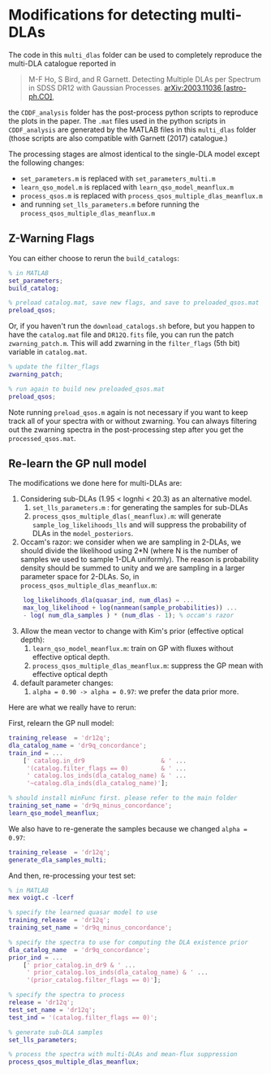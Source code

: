 # Modifications for detecting multi-DLAs

The code in this `multi_dlas` folder can be used to completely
reproduce the multi-DLA catalogue reported in

> M-F Ho, S Bird, and R Garnett. Detecting Multiple DLAs per
> Spectrum in SDSS DR12 with Gaussian Processes. [arXiv:2003.11036
> [astro-ph.CO]](https://arxiv.org/abs/2003.11036),

the `CDDF_analysis` folder has the post-process python scripts to
reproduce the plots in the paper. The `.mat` files used in the python
scripts in `CDDF_analysis` are generated by the MATLAB files in this
`multi_dlas` folder (those scripts are also compatible with Garnett (2017)
catalogue.)

The processing stages are almost identical to the single-DLA model
except the following changes:

- `set_parameters.m` is replaced with `set_parameters_multi.m`
- `learn_qso_model.m` is replaced with `learn_qso_model_meanflux.m`
- `process_qsos.m` is replaced with `process_qsos_multiple_dlas_meanflux.m`
- and running `set_lls_parameters.m` before running the `process_qsos_multiple_dlas_meanflux.m`

## Z-Warning Flags

You can either choose to rerun the `build_catalogs`:

```matlab
% in MATLAB
set_parameters;
build_catalog;

% preload catalog.mat, save new flags, and save to preloaded_qsos.mat
preload_qsos;
```

Or, if you haven't run the `download_catalogs.sh` before,
but you happen to have the `catalog.mat` file and `DR12Q.fits` file,
you can run the patch `zwarning_patch.m`.
This will add zwarning in the `filter_flags` (5th bit) variable in `catalog.mat`.

```matlab
% update the filter_flags
zwarning_patch;

% run again to build new preloaded_qsos.mat
preload_qsos;
```

Note running `preload_qsos.m` again is not necessary
if you want to keep track all of your spectra with or without zwarning.
You can always filtering out the zwarning spectra in the post-processing step
after you get the `processed_qsos.mat`.

## Re-learn the GP null model

The modifications we done here for multi-DLAs are:

1. Considering sub-DLAs (1.95 < lognhi < 20.3) as an alternative model. 
   1. `set_lls_parameters.m` : for generating the samples for sub-DLAs
   2. `process_qsos_multiple_dlas(_meanflux).m`: will generate `sample_log_likelihoods_lls` and will suppress the probability of DLAs in the `model_posteriors`.
2. Occam's razor: we consider when we are sampling in 2-DLAs, we should divide the likelihood using 2*N (where N is the number of samples we used to sample 1-DLA uniformly). The reason is probability density should be summed to unity and we are sampling in a larger parameter space for 2-DLAs. So, in `process_qsos_multiple_dlas_meanflux.m`:

```matlab
    log_likelihoods_dla(quasar_ind, num_dlas) = ...
    max_log_likelihood + log(nanmean(sample_probabilities)) ...
    - log( num_dla_samples ) * (num_dlas - 1); % occam's razor
```

3. Allow the mean vector to change with Kim's prior (effective optical depth):
   1. `learn_qso_model_meanflux.m`: train on GP with fluxes without effective optical depth.
   2. `process_qsos_multiple_dlas_meanflux.m`: suppress the GP mean with effective optical depth
4. default parameter changes:
   1. `alpha = 0.90 -> alpha = 0.97`: we prefer the data prior more.

Here are what we really have to rerun:

First, relearn the GP null model:

```matlab
training_release  = 'dr12q';
dla_catalog_name = 'dr9q_concordance';
train_ind = ...
    [' catalog.in_dr9                     & ' ...
     '(catalog.filter_flags == 0)         & ' ...
     ' catalog.los_inds(dla_catalog_name) & ' ...
     '~catalog.dla_inds(dla_catalog_name)'];

% should install minFunc first. please refer to the main folder
training_set_name = 'dr9q_minus_concordance';
learn_qso_model_meanflux;
```

We also have to re-generate the samples because we changed `alpha = 0.97`:

```matlab
training_release  = 'dr12q';
generate_dla_samples_multi;
```

And then, re-processing your test set:

```matlab
% in MATLAB
mex voigt.c -lcerf

% specify the learned quasar model to use
training_release  = 'dr12q';
training_set_name = 'dr9q_minus_concordance';

% specify the spectra to use for computing the DLA existence prior
dla_catalog_name  = 'dr9q_concordance';
prior_ind = ...
    [' prior_catalog.in_dr9 & ' ...
     ' prior_catalog.los_inds(dla_catalog_name) & ' ...
     '(prior_catalog.filter_flags == 0)'];

% specify the spectra to process
release = 'dr12q';
test_set_name = 'dr12q';
test_ind = '(catalog.filter_flags == 0)';

% generate sub-DLA samples
set_lls_parameters;

% process the spectra with multi-DLAs and mean-flux suppression
process_qsos_multiple_dlas_meanflux;
```
